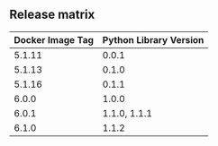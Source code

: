 ## Release matrix

| Docker Image Tag | Python Library Version |
|-----------------|------------------------|
| 5.1.11 | 0.0.1 |
| 5.1.13 | 0.1.0 |
| 5.1.16 | 0.1.1 |
| 6.0.0 | 1.0.0 |
| 6.0.1 | 1.1.0, 1.1.1 |
| 6.1.0 | 1.1.2 |